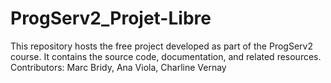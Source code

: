 # ProgServ2_Projet-Libre
This repository hosts the free project developed as part of the ProgServ2 course. It contains the source code, documentation, and related resources.  Contributors:  Marc Bridy, Ana Viola, Charline Vernay

